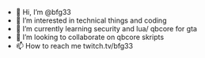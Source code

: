 - 👋 Hi, I’m @bfg33
- 👀 I’m interested in technical things and coding
- 🌱 I’m currently learning security and lua/ qbcore for gta
- 💞️ I’m looking to collaborate on qbcore skripts
- 📫 How to reach me twitch.tv/bfg33

<!---
bfg33/bfg33 is a ✨ special ✨ repository because its `README.md` (this file) appears on your GitHub profile.
You can click the Preview link to take a look at your changes.
--->
